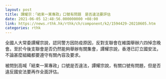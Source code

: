 ```yaml
---
layout: post
title: 譚耀宗：「結束一黨專政」口號有問題　是否違法要評估
date: 2021-06-05 12:48:56.000000000 +08:00
link: https://news.rthk.hk/rthk/ch/component/k2/1594429-20210605.htm
categories: rthk
---
```


全國人大常委譚耀宗說，認同警方因防疫原因，反對支聯會在維園舉辦六四悼念晚會。至於今後支聯會是否仍然能夠舉辦有關集會，譚耀宗說，香港已訂立國安法，不論甚麼組織都要遵守有關內容及要求。

被問到高喊「結束一黨專政」口號是否違法，譚耀宗說，有關口號有問題，但是否違反國安法要再作全面評估。
